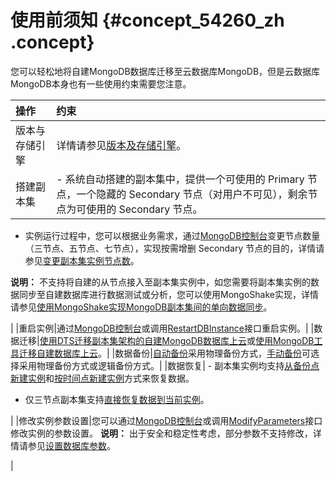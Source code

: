 # 使用前须知 {#concept_54260_zh .concept}

您可以轻松地将自建MongoDB数据库迁移至云数据库MongoDB，但是云数据库MongoDB本身也有一些使用约束需要您注意。

|操作|约束|
|:-|:-|
|版本与存储引擎|详情请参见[版本及存储引擎](../../../../cn.zh-CN/产品简介/版本及存储引擎.md#)。|
|搭建副本集| -   系统自动搭建的副本集中，提供一个可使用的 Primary 节点，一个隐藏的 Secondary 节点（对用户不可见），剩余节点为可使用的 Secondary 节点。
-   实例运行过程中，您可以根据业务需求，通过[MongoDB控制台](https://mongodb.console.aliyun.com/)变更节点数量（三节点、五节点、七节点），实现按需增删 Secondary 节点的目的，详情请参见[变更副本集实例节点数](../../../../cn.zh-CN/用户指南/实例管理/变更副本集实例节点数.md#)。

**说明：** 不支持将自建的从节点接入至副本集实例中，如您需要将副本集实例的数据同步至自建数据库进行数据测试或分析，您可以使用MongoShake实现，详情请参见[使用MongoShake实现MongoDB副本集间的单向数据同步](../../../../cn.zh-CN/用户指南/数据迁移__同步/数据同步/使用MongoShake实现MongoDB副本集间的单向数据同步.md#)。


 |
|重启实例|通过[MongoDB控制台](https://mongodb.console.aliyun.com/)或调用[RestartDBInstance](../../../../cn.zh-CN/API参考/实例管理/RestartDBInstance.md#)接口重启实例。|
|数据迁移|[使用DTS迁移副本集架构的自建MongoDB数据库上云](cn.zh-CN/副本集快速入门/数据迁移/使用DTS迁移副本集架构的自建MongoDB数据库上云.md#)或[使用MongoDB工具迁移自建数据库上云](cn.zh-CN/副本集快速入门/数据迁移/使用MongoDB工具迁移自建数据库上云.md#)。|
|数据备份|[自动备份](../../../../cn.zh-CN/用户指南/数据备份/设置自动备份MongoDB数据.md#)采用物理备份方式，[手动备份](../../../../cn.zh-CN/用户指南/数据备份/手动备份MongoDB数据.md#)可选择采用物理备份方式或逻辑备份方式。|
|数据恢复| -   副本集实例均支持[从备份点新建实例](../../../../cn.zh-CN/用户指南/数据恢复/从备份点新建实例.md#)和[按时间点新建实例](../../../../cn.zh-CN/用户指南/数据恢复/按时间点新建实例.md#)方式来恢复数据。
-   仅三节点副本集支持[直接恢复数据到当前实例](../../../../cn.zh-CN/用户指南/数据恢复/直接恢复数据到当前实例.md#)。

 |
|修改实例参数设置|您可以通过[MongoDB控制台](https://mongodb.console.aliyun.com/)或调用[ModifyParameters](../../../../cn.zh-CN/API参考/参数管理/ModifyParameters.md#)接口修改实例的参数设置。 **说明：** 出于安全和稳定性考虑，部分参数不支持修改，详情请参见[设置数据库参数](../../../../cn.zh-CN/用户指南/参数设置/设置数据库参数.md#)。

 |

